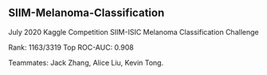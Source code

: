## SIIM-Melanoma-Classification

July 2020 Kaggle Competition SIIM-ISIC Melanoma Classification Challenge

Rank: 1163/3319 Top ROC-AUC: 0.908

Teammates: Jack Zhang, Alice Liu, Kevin Tong.
